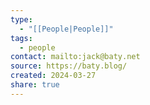 ```yaml
---
type:
  - "[[People|People]]"
tags:
  - people
contact: mailto:jack@baty.net
source: https://baty.blog/
created: 2024-03-27
share: true
---
```

